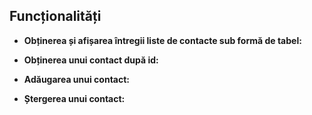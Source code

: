 ## Funcționalități

- **Obținerea și afișarea întregii liste de contacte sub formă de tabel:** <a href="https://monosnap.com/file/OpXtYFyyV7WSoDh4vwkHOi8kA01bn4" target="_blank"></a>

- **Obținerea unui contact după id:** <a href="https://monosnap.com/file/5YdgClo2aQeAbJKXauhg8gMPvnsDaK" target="_blank"></a>

- **Adăugarea unui contact:** <a href="https://monosnap.com/file/1FNOSmKYW5BVfbUs8zPtW1KatXehYK" target="_blank"></a>

- **Ștergerea unui contact:** <a href="https://monosnap.com/file/AAtImj2ujIhZbo2BjN39wfKgM9COGl" target="_blank">
